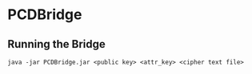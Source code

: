 # PCDBridge

## Running the Bridge
`java -jar PCDBridge.jar <public key> <attr_key> <cipher text file>`
